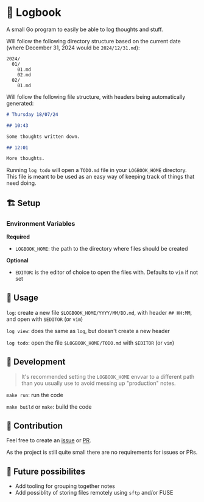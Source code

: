 # 📖 Logbook

A small Go program to easily be able to log thoughts and stuff.

Will follow the following directory structure based on the current date (where December 31, 2024 would be `2024/12/31.md`):

```
2024/
  01/
    01.md
    02.md
  02/
    01.md
```

Will follow the following file structure, with headers being automatically generated:

```Markdown
# Thursday 18/07/24

## 10:43

Some thoughts written down.

## 12:01

More thoughts.
```

Running `log todo` will open a `TODO.md` file in your `LOGBOOK_HOME` directory.
This file is meant to be used as an easy way of keeping track of things that need doing.

## 🏗️ Setup

### Environment Variables

**Required**

- `LOGBOOK_HOME`: the path to the directory where files should be created

**Optional**

- `EDITOR`: is the editor of choice to open the files with. Defaults to `vim` if not set

## 🐶 Usage

`log`: create a new file `$LOGBOOK_HOME/YYYY/MM/DD.md`, with header `## HH:MM`, and open with `$EDITOR` (or `vim`)

`log view`: does the same as `log`, but doesn't create a new header

`log todo`: open the file `$LOGBOOK_HOME/TODO.md` with `$EDITOR` (or `vim`)

## 📝 Development

> It's recommended setting the `LOGBOOK_HOME` envvar to a different path than you usually use to avoid messing up "production" notes.

`make run`: run the code

`make build` or `make`: build the code

## 🤝 Contribution

Feel free to create an [issue](https://github.com/AuStien/logbook/issues) or [PR](https://github.com/AuStien/logbook/pulls).

As the project is still quite small there are no requirements for issues or PRs.

## 🌈 Future possibilites

- Add tooling for grouping together notes
- Add possiblity of storing files remotely using `sftp` and/or FUSE
